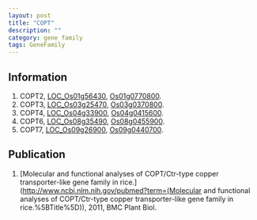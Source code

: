 ```yaml
---
layout: post
title: "COPT"
description: ""
category: gene family
tags: GeneFamily
---
```


## Information
1. COPT2, [LOC_Os01g56430](http://rice.plantbiology.msu.edu/cgi-bin/ORF_infopage.cgi?orf=LOC_Os01g56430), [Os01g0770800](http://rapdb.dna.affrc.go.jp/viewer/gbrowse_details/irgsp1?name=Os01g0770800).
2. COPT3, [LOC_Os03g25470](http://rice.plantbiology.msu.edu/cgi-bin/ORF_infopage.cgi?orf=LOC_Os03g25470), [Os03g0370800](http://rapdb.dna.affrc.go.jp/viewer/gbrowse_details/irgsp1?name=Os03g0370800).
3. COPT4, [LOC_Os04g33900](http://rice.plantbiology.msu.edu/cgi-bin/ORF_infopage.cgi?orf=LOC_Os04g33900), [Os04g0415600](http://rapdb.dna.affrc.go.jp/viewer/gbrowse_details/irgsp1?name=Os04g0415600).
4. COPT6, [LOC_Os08g35490](http://rice.plantbiology.msu.edu/cgi-bin/ORF_infopage.cgi?orf=LOC_Os08g35490), [Os08g0455900](http://rapdb.dna.affrc.go.jp/viewer/gbrowse_details/irgsp1?name=Os08g0455900).
5. COPT7, [LOC_Os09g26900](http://rice.plantbiology.msu.edu/cgi-bin/ORF_infopage.cgi?orf=LOC_Os09g26900), [Os09g0440700](http://rapdb.dna.affrc.go.jp/viewer/gbrowse_details/irgsp1?name=Os09g0440700).

## Publication
1. [Molecular and functional analyses of COPT/Ctr-type copper transporter-like gene family in rice.](http://www.ncbi.nlm.nih.gov/pubmed?term=(Molecular and functional analyses of COPT/Ctr-type copper transporter-like gene family in rice.%5BTitle%5D)), 2011, BMC Plant Biol.


